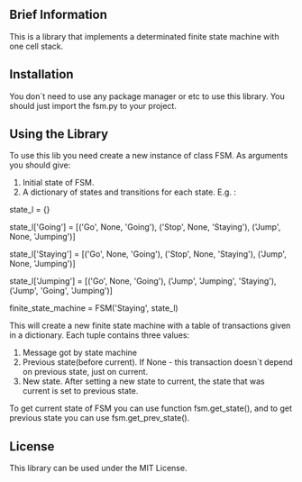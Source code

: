 ## Brief Information
This is a library that implements a determinated finite state machine with one cell stack.
## Installation
You don`t need to use any package manager or etc to use this library. You should just import
the fsm.py to your project.
## Using the Library
To use this lib you need create a new instance of class FSM.
As arguments you should give:
1) Initial state of FSM.
2) A dictionary of states and transitions for each state.
E.g. : 

state_l = {}

state_l['Going'] = [('Go', None, 'Going'), ('Stop', None, 'Staying'), ('Jump', None, 'Jumping')]

state_l['Staying'] = [('Go', None, 'Going'), ('Stop', None, 'Staying'), ('Jump', None, 'Jumping')]

state_l['Jumping'] = [('Go', None, 'Going'), ('Jump', 'Jumping', 'Staying'), ('Jump', 'Going', 'Jumping')]

finite_state_machine = FSM('Staying', state_l)

This will create a new finite state machine with a table of transactions given in a dictionary.
Each tuple contains three values:
1) Message got by state machine
2) Previous state(before current). If None - this transaction doesn`t depend on previous state, just on current.
3) New state. After setting a new state to current, the state that was current is set to previous state.

To get current state of FSM you can use function fsm.get_state(), and to get previous state you can use
fsm.get_prev_state().

## License
This library can be used under the MIT License.